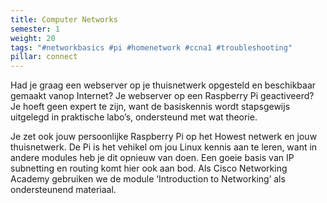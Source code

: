 ```yaml
---
title: Computer Networks
semester: 1
weight: 20
tags: "#networkbasics #pi #homenetwork #ccna1 #troubleshooting"
pillar: connect
---
```


Had je graag een webserver op je thuisnetwerk opgesteld en beschikbaar gemaakt vanop Internet? Je webserver op een Raspberry Pi geactiveerd? Je hoeft geen expert te zijn, want de basiskennis wordt stapsgewijs uitgelegd in praktische labo’s, ondersteund met wat theorie.

Je zet ook jouw persoonlijke Raspberry Pi op het Howest netwerk en jouw thuisnetwerk. De Pi is het vehikel om jou Linux kennis aan te leren, want in andere modules heb je dit opnieuw van doen. Een goeie basis van IP subnetting en routing komt hier ook aan bod. Als Cisco Networking Academy gebruiken we de module ‘Introduction to Networking’ als ondersteunend materiaal.